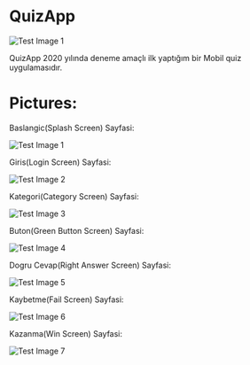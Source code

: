 # QuizApp

![Test Image 1](https://github.com/BerkayBaran/QuizApp/blob/main/Pictures/Logo.png)

QuizApp 2020 yılında deneme amaçlı ilk yaptığım bir Mobil quiz uygulamasıdır.

# Pictures:

Baslangic(Splash Screen) Sayfasi:

![Test Image 1](https://github.com/BerkayBaran/QuizApp/blob/main/Pictures/SplashScreen.JPG)

Giris(Login Screen) Sayfasi:

![Test Image 2](https://github.com/BerkayBaran/QuizApp/blob/main/Pictures/LoginScreen.JPG)

Kategori(Category Screen) Sayfasi:

![Test Image 3](https://github.com/BerkayBaran/QuizApp/blob/main/Pictures/CategoryScreen.JPG)

Buton(Green Button Screen) Sayfasi:

![Test Image 4](https://github.com/BerkayBaran/QuizApp/blob/main/Pictures/GreenButton.JPG)

Dogru Cevap(Right Answer Screen) Sayfasi:

![Test Image 5](https://github.com/BerkayBaran/QuizApp/blob/main/Pictures/RightAnswer.JPG)

Kaybetme(Fail Screen) Sayfasi:

![Test Image 6](https://github.com/BerkayBaran/QuizApp/blob/main/Pictures/Fail.JPG)

Kazanma(Win Screen) Sayfasi:

![Test Image 7](https://github.com/BerkayBaran/QuizApp/blob/main/Pictures/Win.JPG)






